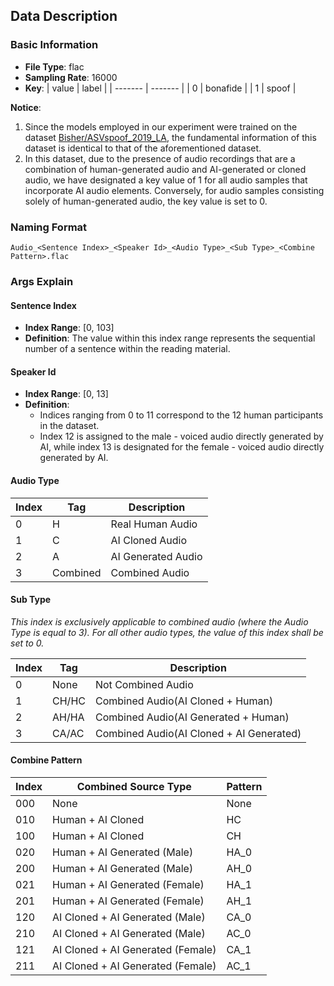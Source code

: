 ## Data Description
### Basic Information
- **File Type**: flac
- **Sampling Rate**: 16000
- **Key**: 
| value | label |
| ------- | ------- |
|   0      |    bonafide     |
|   1      |    spoof     |


**Notice**: 
1. Since the models employed in our experiment were trained on the dataset [Bisher/ASVspoof_2019_LA](https://huggingface.co/datasets/Bisher/ASVspoof_2019_LA/viewer/default), the fundamental information of this dataset is identical to that of the aforementioned dataset. 
2. In this dataset, due to the presence of audio recordings that are a combination of human-generated audio and AI-generated or cloned audio, we have designated a key value of 1 for all audio samples that incorporate AI audio elements. Conversely, for audio samples consisting solely of human-generated audio, the key value is set to 0.  

### Naming Format

```
Audio_<Sentence Index>_<Speaker Id>_<Audio Type>_<Sub Type>_<Combine Pattern>.flac
```

### Args Explain
#### Sentence Index
- **Index Range**: [0, 103]
- **Definition**: The value within this index range represents the sequential number of a sentence within the reading material. 

#### Speaker Id
- **Index Range**: [0, 13]
- **Definition**:
    - Indices ranging from 0 to 11 correspond to the 12 human participants in the dataset.
    - Index 12 is assigned to the male - voiced audio directly generated by AI, while index 13 is designated for the female - voiced audio directly generated by AI. 
	
#### Audio Type

| Index |  Tag |Description |
| ------- | ------- |------- |
|    0     |     H     |     Real Human Audio|
|    1     |     C     |     AI Cloned Audio|
|    2     |     A     |     AI Generated Audio|
|    3     |     Combined     |     Combined Audio|

#### Sub Type
*This index is exclusively applicable to combined audio (where the Audio Type is equal to 3). For all other audio types, the value of this index shall be set to 0.*

| Index |  Tag |Description |
| ------- | ------- |------- |
|    0     |     None     |  Not Combined Audio   |
|    1     |     CH/HC     |     Combined Audio(AI Cloned + Human)|
|    2     |     AH/HA     |     Combined Audio(AI Generated + Human)|
|    3     |     CA/AC     |     Combined Audio(AI Cloned + AI Generated)|

#### Combine Pattern
| Index |  Combined Source Type |Pattern |
| ------- | ------- |------- |
|    000     |     None     |  None   |
|    010     |     Human + AI Cloned     |     HC|
|    100     |     Human + AI Cloned     |     CH|
|    020     |     Human + AI Generated (Male)     |     HA_0|
|    200     |     Human + AI Generated (Male)     |     AH_0|
|    021     |     Human + AI Generated (Female)     |     HA_1|
|    201     |     Human + AI Generated (Female)     |     AH_1|
|    120     |     AI Cloned + AI Generated (Male)     |    CA_0|
|    210     |     AI Cloned + AI Generated (Male)     |    AC_0|
|    121     |     AI Cloned + AI Generated (Female)     |    CA_1|
|    211     |     AI Cloned + AI Generated (Female)     |    AC_1|
